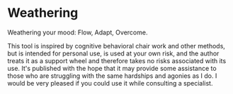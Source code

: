 # Weathering
Weathering your mood: Flow, Adapt, Overcome.


This tool is inspired by cognitive behavioral chair work and other methods, but is intended for personal use, is used at your own risk, and the author treats it as a support wheel and therefore takes no risks associated with its use. It's published with the hope that it may provide some assistance to those who are struggling with the same hardships and agonies as I do. I would be very pleased if you could use it while consulting a specialist.
